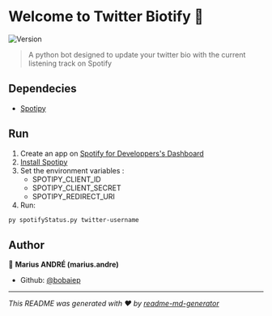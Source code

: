 # Welcome to Twitter Biotify 👋
![Version](https://img.shields.io/badge/version-0.1-blue.svg?cacheSeconds=2592000)

> A python bot designed to update your twitter bio with the current listening track on Spotify

## Dependecies
- [Spotipy](https://github.com/plamere/spotipy)

## Run
1. Create an app on [Spotify for Developpers's Dashboard](https://developer.spotify.com/dashboard/)
2. [Install Spotipy](https://spotipy.readthedocs.io/en/2.18.0/#installation)
3. Set the environment variables :
    - SPOTIPY_CLIENT_ID
    - SPOTIPY_CLIENT_SECRET
    - SPOTIPY_REDIRECT_URI
4. Run:
```sh
py spotifyStatus.py twitter-username
```

## Author

👤 **Marius ANDRÉ (marius.andre)** 

* Github: [@bobaiep](https://github.com/bobaiep)

***
_This README was generated with ❤️ by [readme-md-generator](https://github.com/kefranabg/readme-md-generator)_
